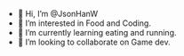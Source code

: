 - 👋 Hi, I’m @JsonHanW
- 👀 I’m interested in Food and Coding.
- 🌱 I’m currently learning eating and running.
- 💞️ I’m looking to collaborate on Game dev.

<!---
JsonHanW/JsonHanW is a ✨ special ✨ repository because its `README.md` (this file) appears on your GitHub profile.
You can click the Preview link to take a look at your changes.
--->
